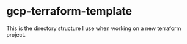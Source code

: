 # gcp-terraform-template
This is the directory structure I use when working on a new terraform project.